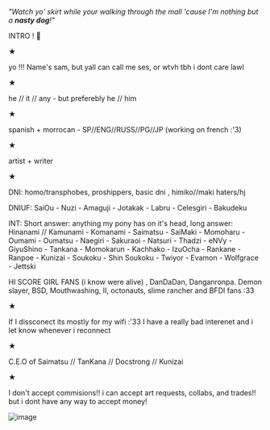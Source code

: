 *"Watch yo' skirt while your walking through the mall 'cause I'm nothing but a **nasty dog**!"*

INTRO ! 💫

★

yo !!! Name's sam, but yall can call me ses, or wtvh tbh i dont care lawl

★

he // it // any - but preferebly he // him

★

spanish + morrocan - SP//ENG//RUSS//PG//JP (working on french :'3)

★

artist + writer

★

DNI: homo/transphobes, proshippers, basic dni , himiko//maki haters/hj

DNIUF: SaiOu - Nuzi - Amaguji - Jotakak - Labru - Celesgiri - Bakudeku

INT: Short answer: anything my pony has on it's head, long answer: Hinanami // Kamunami - Komanami - Saimatsu - SaiMaki - Momoharu - Oumami - Oumatsu - Naegiri - Sakuraoi - Natsuri - Thadzi - eNVy - GiyuShino - Tankana - Momokarun - Kachhako - IzuOcha - Rankane - Ranpoe - Kunizai - Soukoku - Shin Soukoku - Twiyor - Evamon - Wolfgrace - Jettski

HI SCORE GIRL FANS (i know were alive) , DanDaDan, Danganronpa. Demon slayer, BSD, Mouthwashing, II, octonauts, slime rancher and BFDI fans :33

★

If I dissconect its mostly for my wifi :'33 I have a really bad interenet and i let know whenever i reconnect

★

C.E.O of Saimatsu // TanKana // Docstrong // Kunizai

★

I don't accept commisions!! i can accept art requests, collabs, and trades!! but i dont have any way to accept money!

![image](https://github.com/user-attachments/assets/72737e21-d5dc-48d3-93f8-8adb11fd9412)
